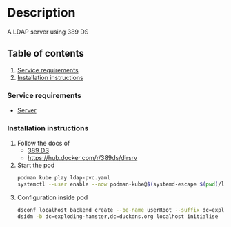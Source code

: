 # Description

A LDAP server using 389 DS

## Table of contents

1. [Service requirements](#service-requirements)
2. [Installation instructions](#installation-instructions)

### Service requirements

- [Server](../../../base/operating-system)

### Installation instructions

1. Follow the docs of
    - [389 DS](https://directory.fedoraproject.org/)
    - https://hub.docker.com/r/389ds/dirsrv
2. Start the pod
   ```bash
   podman kube play ldap-pvc.yaml
   systemctl --user enable --now podman-kube@$(systemd-escape $(pwd)/ldap-pod.yaml).service
   ```
3. Configuration inside pod
   ```bash
   dsconf localhost backend create --be-name userRoot --suffix dc=exploding-hamster,dc=duckdns.org
   dsidm -b dc=exploding-hamster,dc=duckdns.org localhost initialise
   ```
